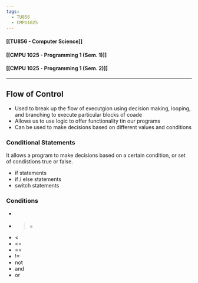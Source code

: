 ```yaml
---
tags:
  - TU856
  - CMPU1025
---
```

#### [[TU856 - Computer Science]]
#### [[CMPU 1025 - Programming 1 (Sem. 1)]]
#### [[CMPU 1025 - Programming 1 (Sem. 2)]]

---

## Flow of Control
- Used to break up the flow of executgion using decision making, looping, and branching to execute particular blocks of coade
- Allows us to use logic to offer functionality tin our programs
- Can be used to make decisions based on different values and conditions

### Conditional Statements
It allows a program to make decisions based on a certain condition, or set of condistions true or false.
- if statements
- if / else statements
- switch statements

### Conditions
- >
- >=
- <
- <=
- ==
- !=
- not
- and
- or


